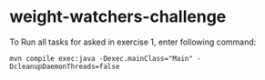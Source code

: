 # weight-watchers-challenge

To Run all tasks for asked in exercise 1, enter following command:

```mvn compile exec:java -Dexec.mainClass="Main" -DcleanupDaemonThreads=false```